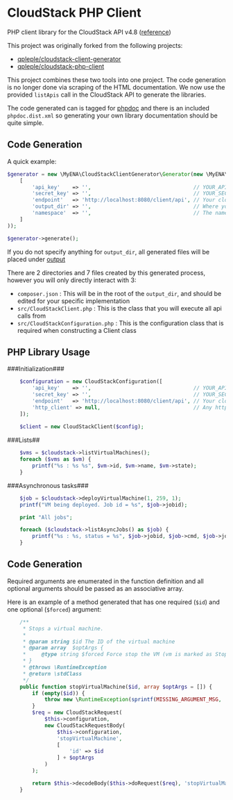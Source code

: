 CloudStack PHP Client
=====================

PHP client library for the CloudStack API v4.8 ([reference](https://cloudstack.apache.org/docs/api/apidocs-4.8/TOC_User.html))

This project was originally forked from the following projects:
  * [qpleple/cloudstack-client-generator](https://github.com/qpleple/cloudstack-client-generator)
  * [qpleple/cloudstack-php-client](https://github.com/qpleple/cloudstack-php-client)

This project combines these two tools into one project.  The code generation is no longer done via scraping of the HTML
 documentation.  We now use the provided ```listApis``` call in the CloudStack API to generate the libraries.

The code generated can is tagged for [phpdoc](https://github.com/phpDocumentor/phpDocumentor2) and there is an included
 `phpdoc.dist.xml` so generating your own library documentation should be quite simple.

## Code Generation

A quick example:

```php
$generator = new \MyENA\CloudStackClientGenerator\Generator(new \MyENA\CloudStackClientGenerator\Configuration(
    [
        'api_key'    => '',                                 // YOUR_API_KEY (required)
        'secret_key' => '',                                 // YOUR_SECRET_KEY (required)
        'endpoint'   => 'http://localhost:8080/client/api', // Your cloudstack instance address (required)
        'output_dir' => '',                                 // Where you'd like the generated files to go (required)
        'namespace'  => '',                                 // The namespace that will be used in the generated files (optional)
    ]
));

$generator->generate();
```

If you do not specify anything for `output_dir`, all generated files will be placed under [output](./output)

There are 2 directories and 7 files created by this generated process, however you will only directly interact with 3:

- `composer.json` : This will be in the root of the `output_dir`, and should be edited for your specific implementation
- `src/CloudStackClient.php` : This is the class that you will execute all api calls from
- `src/CloudStackConfiguration.php` : This is the configuration class that is required when constructing a Client class

PHP Library Usage
-----------------

###Initialization###

```php
    $configuration = new CloudStackConfiguration([
        'api_key'    => '',                                 // YOUR_API_KEY (required)
        'secret_key' => '',                                 // YOUR_SECRET_KEY (required)
        'endpoint'   => 'http://localhost:8080/client/api', // Your cloudstack instance address (required),
        'http_client' => null,                              // Any http client adapter that supports php-http/httplug
    ]);
    
    $client = new CloudStackClient($config);
```

###Lists##

```php
    $vms = $cloudstack->listVirtualMachines();
    foreach ($vms as $vm) {
        printf("%s : %s %s", $vm->id, $vm->name, $vm->state);
    }
```

###Asynchronous tasks###

```php
    $job = $cloudstack->deployVirtualMachine(1, 259, 1);
    printf("VM being deployed. Job id = %s", $job->jobid);

    print "All jobs";

    foreach ($cloudstack->listAsyncJobs() as $job) {
        printf("%s : %s, status = %s", $job->jobid, $job->cmd, $job->jobstatus);
    }
```

Code Generation
---------------

Required arguments are enumerated in the function definition and all optional arguments should be passed as an associative array.

Here is an example of a method generated that has one required (`$id`) and one optional (`$forced`) argument:

```php
    /**
     * Stops a virtual machine.
     *
     * @param string $id The ID of the virtual machine
     * @param array  $optArgs {
     *     @type string $forced Force stop the VM (vm is marked as Stopped even when command fails to be send to the backend).  The caller knows the VM is stopped.
     * }
     * @throws \RuntimeException
     * @return \stdClass
     */
    public function stopVirtualMachine($id, array $optArgs = []) {
        if (empty($id)) {
            throw new \RuntimeException(sprintf(MISSING_ARGUMENT_MSG, 'id'), MISSING_ARGUMENT);
        }
        $req = new CloudStackRequest(
            $this->configuration,
            new CloudStackRequestBody(
                $this->configuration,
                'stopVirtualMachine',
                [
                    'id' => $id
                ] + $optArgs
            )
        );

        return $this->decodeBody($this->doRequest($req), 'stopVirtualMachine');
    }
```
